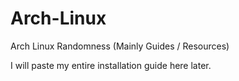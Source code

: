 # Arch-Linux
Arch Linux Randomness (Mainly Guides / Resources)

I will paste my entire installation guide here later. 

